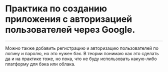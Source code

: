 # Практика по созданию приложения с авторизацией пользователей через Google.

***
Можно также добавить регистрацию и авторизацию пользователей по логину и паролю, но это нужен бэк. В теории понимаю как
это сделать да и на практике тоже, но пока, что не буду использовать какую-либо платформу для бэка или облака.
